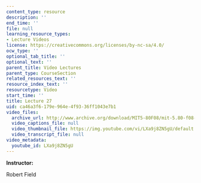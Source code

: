```yaml
---
content_type: resource
description: ''
end_time: ''
file: null
learning_resource_types:
- Lecture Videos
license: https://creativecommons.org/licenses/by-nc-sa/4.0/
ocw_type: ''
optional_tab_title: ''
optional_text: ''
parent_title: Video Lectures
parent_type: CourseSection
related_resources_text: ''
resource_index_text: ''
resourcetype: Video
start_time: ''
title: Lecture 27
uid: ca46a3f6-179e-964e-4f93-36ff1043e7b1
video_files:
  archive_url: http://www.archive.org/download/MIT5-80F08/mit-5.80-f08-lec27_300k.mp4
  video_captions_file: null
  video_thumbnail_file: https://img.youtube.com/vi/LXa9j8ZN5gU/default.jpg
  video_transcript_file: null
video_metadata:
  youtube_id: LXa9j8ZN5gU
---
```


**Instructor:**

Robert Field

